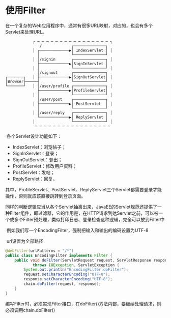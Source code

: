 # 使用Filter

​	在一个复杂的Web应用程序中，通常有很多URL映射，对应的，也会有多个Servlet来处理URL。

```
            ┌ ─ ─ ─ ─ ─ ─ ─ ─ ─ ─ ─ ─ ─ ─ ─ ─ ┐
               /             ┌──────────────┐
            │ ┌─────────────▶│ IndexServlet │ │
              │              └──────────────┘
            │ │/signin       ┌──────────────┐ │
              ├─────────────▶│SignInServlet │
            │ │              └──────────────┘ │
              │/signout      ┌──────────────┐
┌───────┐   │ ├─────────────▶│SignOutServlet│ │
│Browser├─────┤              └──────────────┘
└───────┘   │ │/user/profile ┌──────────────┐ │
              ├─────────────▶│ProfileServlet│
            │ │              └──────────────┘ │
              │/user/post    ┌──────────────┐
            │ ├─────────────▶│ PostServlet  │ │
              │              └──────────────┘
            │ │/user/reply   ┌──────────────┐ │
              └─────────────▶│ ReplyServlet │
            │                └──────────────┘ │
             ─ ─ ─ ─ ─ ─ ─ ─ ─ ─ ─ ─ ─ ─ ─ ─ ─
```

​	各个Servlet设计功能如下：

- IndexServlet：浏览帖子；
- SignInServlet：登录；
- SignOutServlet：登出；
- ProfileServlet：修改用户资料；
- PostServlet：发帖；
- ReplyServlet：回复。



​	其中，ProfileServlet、PostServlet、ReplyServlet三个Servlet都需要登录才能操作，否则就应该直接跳转到登录页面。

​	同样的判断逻辑应当从各个Servlet抽离出来，JavaEE的Servlet规范还提供了一种Filter组件，即过滤器，它的作用是，在HTTP请求到达Servlet之前，可以被一个或多个Filter预处理，类似打印日志、登录检查这种逻辑，完全可以放到Filter中

​	例如我们写一个EncodingFilter，强制把输入和输出的编码设置为UTF-8

​	url设置为全部路径

```java
@WebFilter(urlPatterns = "/*")
public class EncodingFilter implements Filter {
    public void doFilter(ServletRequest request, ServletResponse response, FilterChain chain)
            throws IOException, ServletException {
        System.out.println("EncodingFilter:doFilter");
        request.setCharacterEncoding("UTF-8");
        response.setCharacterEncoding("UTF-8");
        chain.doFilter(request, response);
    }
}
```

​	编写Filter时，必须实现Filter接口，在doFilter()方法内部，要继续处理请求，则必须调用chain.doFilter()







